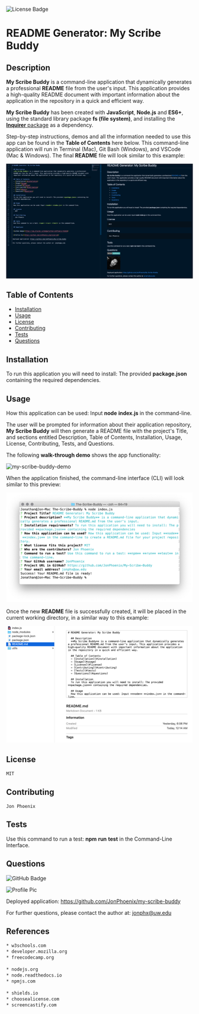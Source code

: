 ![License Badge](https://img.shields.io/badge/License-MIT-0298c3)
# README Generator: My Scribe Buddy

  ## Description
  **My Scribe Buddy** is a command-line application that dynamically generates a professional **README** file from the user's input. This application provides a high-quality README document with important information about the application in the repository in a quick and efficient way.

  **My Scribe Buddy** has been created with **JavaScript**, **Node.js** and **ES6+**, using the standard library package **fs (file system)**, and installing the [**Inquirer** package](https://www.npmjs.com/package/inquirer) as a dependency.

  Step-by-step instructions, demos and all the information needed to use this app can be found in the **Table of Contents** here below. This command-line application will run in Terminal (Mac), Git Bash (Windows), and VSCode (Mac & Windows). The final **README** file will look similar to this example:


  ![my-scribe-buddy-3](assets/my-scribe-buddy-3.png)
  

  ## Table of Contents
  - [Installation](#installation)
  - [Usage](#usage)
  - [License](#license)
  - [Contributing](#contributing)
  - [Tests](#tests)
  - [Questions](#questions)

  ## Installation
  To run this application you will need to install: The provided **package.json** containing the required dependencies.

  ## Usage
  How this application can be used: Input **node** **index.js** in the command-line.

  The user will be prompted for information about their application repository, **My Scribe Buddy** will then generate a README file with the project's Title, and sections entitled Description, Table of Contents, Installation, Usage, License, Contributing, Tests, and Questions.

  The following **walk-through demo** shows the app functionality:

  ![my-scribe-buddy-demo](assets/my-scribe-buddy-demo.gif)

  When the application finished, the command-line interface (CLI) will look similar to this preview:

  ![my-scribe-buddy-1](assets/my-scribe-buddy-1.png)

  Once the new **README** file is successfully created, it will be placed in the current working directory, in a similar way to this example:

  ![my-scribe-buddy-2](assets/my-scribe-buddy-2.png)

  ## License
    MIT

  ## Contributing
    Jon Phoenix

  ## Tests
  Use this command to run a test: **npm** **run** **test** in the Command-Line Interface.

  ## Questions
  
 ![GitHub Badge](https://img.shields.io/badge/Github-JonPhoenix-0298c3)
  
 ![Profile Pic](https://github.com/JonPhoenix.png?size=120)
  
 Deployed application: https://github.com/JonPhoenix/my-scribe-buddy
  
 For further questions, please contact the author at: jonphx@uw.edu

  ## References
  ```
  * w3schools.com
  * developer.mozilla.org
  * freecodecamp.org

  * nodejs.org
  * node.readthedocs.io
  * npmjs.com

  * shields.io
  * choosealicense.com
  * screencastify.com

```
